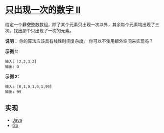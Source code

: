 # [只出现一次的数字 II](https://leetcode-cn.com/problems/single-number-ii/description/)

给定一个**非空**整数数组，除了某个元素只出现一次以外，其余每个元素均出现了三次。找出那个只出现了一次的元素。

**说明：**
你的算法应该具有线性时间复杂度。 你可以不使用额外空间来实现吗？

**示例 1:**

```
输入: [2,2,3,2]
输出: 3
```

**示例 2:**

```
输入: [0,1,0,1,0,1,99]
输出: 99
```

## 实现

- [Java](https://github.com/pojozhang/playground/blob/master/solutions/java/src/main/java/playground/algorithm/SingleNumber2.java)
- [Go](https://github.com/pojozhang/playground/blob/master/solutions/go/src/playground/algorithm/single_number_2.go)
